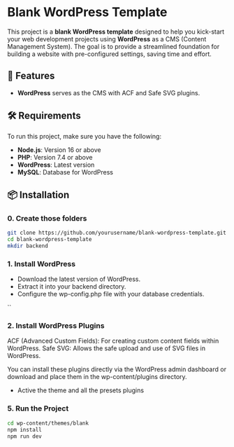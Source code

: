 # Blank WordPress Template

This project is a **blank WordPress template** designed to help you kick-start your web development projects using **WordPress** as a CMS (Content Management System). The goal is to provide a streamlined foundation for building a website with pre-configured settings, saving time and effort.

## 🚀 Features
- **WordPress** serves as the CMS with ACF and Safe SVG plugins.

## 🛠️ Requirements
To run this project, make sure you have the following:

- **Node.js**: Version 16 or above
- **PHP**: Version 7.4 or above
- **WordPress**: Latest version
- **MySQL**: Database for WordPress

## 📦 Installation
### 0. Create those folders

````bash
git clone https://github.com/yourusername/blank-wordpress-template.git
cd blank-wordpress-template
mkdir backend
````
### 1. Install WordPress
- Download the latest version of WordPress.
- Extract it into your backend directory.
- Configure the wp-config.php file with your database credentials.

``
### 2. Install WordPress Plugins
ACF (Advanced Custom Fields): For creating custom content fields within WordPress.
Safe SVG: Allows the safe upload and use of SVG files in WordPress.

You can install these plugins directly via the WordPress admin dashboard or download and place them in the wp-content/plugins directory.

- Active the theme and all the presets plugins

### 5. Run the Project

````bash
cd wp-content/themes/blank
npm install
npm run dev

